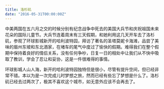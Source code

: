 ```yaml
---
title: 洛杉矶
date: "2016-05-31T00:00:00Z"
---
```


中美两国在五六月之交的时候分别有纪念战争中死去的美国大兵节和庆祝祖国未来花朵的国际儿童节。大兵节连着周末有三天假期，和她利用这几天开车去了洛杉矶，参观了环球影城新开的哈利波特园，拜访了著名的圣塔莫妮卡海滩，品尝了美味的眉州东坡和东北酒家，在堵车的尾气中度过了愉快的假期。难得我们在整个假期中保持着良好的情侣关系，没有任何争吵，日复一日的相处中让我们从不快中吸取了教训，学会了忍让和妥协，这是一件很难得的事情。

环球影城人山人海，新开的哈利波特园独特但是很小，尽管有提升空间，但已经非常不错。本以为是一次完成儿时梦想之旅，然而已经有些忘了梦想是什么了。洛杉矶已经去过两次了，极其不喜欢这个城市，如无意外应该不会再去了。
